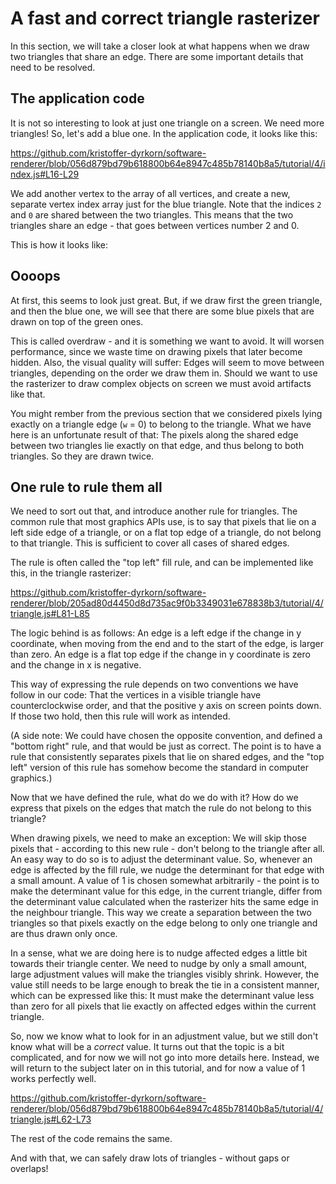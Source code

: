 # A fast and correct triangle rasterizer

In this section, we will take a closer look at what happens when we draw two triangles that share an edge. There are some important details that need to be resolved.

## The application code

It is not so interesting to look at just one triangle on a screen. We need more triangles! So, let's add a blue one. In the application code, it looks like this:

https://github.com/kristoffer-dyrkorn/software-renderer/blob/056d879bd79b618800b64e8947c485b78140b8a5/tutorial/4/index.js#L16-L29

We add another vertex to the array of all vertices, and create a new, separate vertex index array just for the blue triangle. Note that the indices `2` and `0` are shared between the two triangles. This means that the two triangles share an edge - that goes between vertices number 2 and 0.

This is how it looks like:

## Oooops

At first, this seems to look just great. But, if we draw first the green triangle, and then the blue one, we will see that there are some blue pixels that are drawn on top of the green ones.

This is called overdraw - and it is something we want to avoid. It will worsen performance, since we waste time on drawing pixels that later become hidden. Also, the visual quality will suffer: Edges will seem to move between triangles, depending on the order we draw them in. Should we want to use the rasterizer to draw complex objects on screen we must avoid artifacts like that.

You might rember from the previous section that we considered pixels lying exactly on a triangle edge (`w` = 0) to belong to the triangle. What we have here is an unfortunate result of that: The pixels along the shared edge between two triangles lie exactly on that edge, and thus belong to both triangles. So they are drawn twice.

## One rule to rule them all

We need to sort out that, and introduce another rule for triangles. The common rule that most graphics APIs use, is to say that pixels that lie on a left side edge of a triangle, or on a flat top edge of a triangle, do not belong to that triangle. This is sufficient to cover all cases of shared edges.

The rule is often called the "top left" fill rule, and can be implemented like this, in the triangle rasterizer:

https://github.com/kristoffer-dyrkorn/software-renderer/blob/205ad80d4450d8d735ac9f0b3349031e678838b3/tutorial/4/triangle.js#L81-L85

The logic behind is as follows: An edge is a left edge if the change in y coordinate, when moving from the end and to the start of the edge, is larger than zero. An edge is a flat top edge if the change in y coordinate is zero and the change in x is negative.

This way of expressing the rule depends on two conventions we have follow in our code: That the vertices in a visible triangle have counterclockwise order, and that the positive y axis on screen points down. If those two hold, then this rule will work as intended.

(A side note: We could have chosen the opposite convention, and defined a "bottom right" rule, and that would be just as correct. The point is to have a rule that consistently separates pixels that lie on shared edges, and the "top left" version of this rule has somehow become the standard in computer graphics.)

Now that we have defined the rule, what do we do with it? How do we express that pixels on the edges that match the rule do not belong to this triangle?

When drawing pixels, we need to make an exception: We will skip those pixels that - according to this new rule - don't belong to the triangle after all. An easy way to do so is to adjust the determinant value. So, whenever an edge is affected by the fill rule, we nudge the determinant for that edge with a small amount. A value of 1 is chosen somewhat arbitrarily - the point is to make the determinant value for this edge, in the current triangle, differ from the determinant value calculated when the rasterizer hits the same edge in the neighbour triangle. This way we create a separation between the two triangles so that pixels exactly on the edge belong to only one triangle and are thus drawn only once.

In a sense, what we are doing here is to nudge affected edges a little bit towards their triangle center. We need to nudge by only a small amount, large adjustment values will make the triangles visibly shrink. However, the value still needs to be large enough to break the tie in a consistent manner, which can be expressed like this: It must make the determinant value less than zero for all pixels that lie exactly on affected edges within the current triangle.

So, now we know what to look for in an adjustment value, but we still don't know what will be a _correct_ value. It turns out that the topic is a bit complicated, and for now we will not go into more details here. Instead, we will return to the subject later on in this tutorial, and for now a value of 1 works perfectly well.

https://github.com/kristoffer-dyrkorn/software-renderer/blob/056d879bd79b618800b64e8947c485b78140b8a5/tutorial/4/triangle.js#L62-L73

The rest of the code remains the same.

And with that, we can safely draw lots of triangles - without gaps or overlaps!
